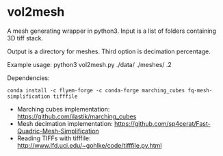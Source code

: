 # vol2mesh

A mesh generating wrapper in python3. Input is a list of folders containing 3D tiff stack. 

Output is a directory for meshes. Third option is decimation percentage.

Example usage: python3 vol2mesh.py ./data/ ./meshes/ .2


Dependencies:

```
conda install -c flyem-forge -c conda-forge marching_cubes fq-mesh-simplification tifffile
``` 

- Marching cubes implementation: https://github.com/ilastik/marching_cubes
- Mesh decimation implementation: https://github.com/sp4cerat/Fast-Quadric-Mesh-Simplification
- Reading TIFFs with tifffile: http://www.lfd.uci.edu/~gohlke/code/tifffile.py.html


